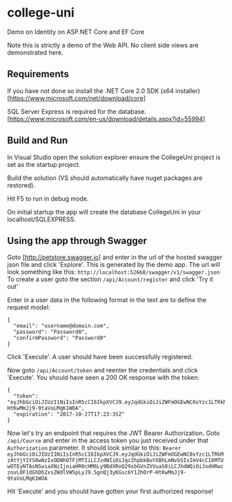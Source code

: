 # college-uni
Demo on Identity on ASP.NET Core and EF Core

Note this is strictly a demo of the Web API. No client side views are demonstrated here.

## Requirements
If you have not done so install the .NET Core 2.0 SDK (x64 installer)
[https://www.microsoft.com/net/download/core]

SQL Server Express is required for the database.
[https://www.microsoft.com/en-us/download/details.aspx?id=55994]

## Build and Run

In Visual Studio open the solution explorer ensure the CollegeUni project is set as the startup project.

Build the solution (VS should automatically have nuget packages are restored).

Hit F5 to run in debug mode.

On initial startup the app will create the database CollegeUni in your localhost/SQLEXPRESS.

## Using the app through Swagger
Goto [http://petstore.swagger.io] and enter in the url of the hosted swagger json file and click 'Explore'. This is generated by the demo app. The url will look something like this: `http://localhost:52668/swagger/v1/swagger.json`
To create a user goto the section `/api/Account/register` and click 'Try it out'

Enter in a user data in the following format in the text are to define the request model:
```
{
  "email": "username@domain.com",
  "password": "Password0",
  "confirmPassword": "Password0"
}
```
Click 'Execute'. A user should have been successfully registered.

Now goto `/api/Account/token` and reenter the credentials and click 'Execute'.
You should have seen a 200 OK response with the token:
```
{
  "token": "eyJhbGciOiJIUzI1NiIsInR5cCI6IkpXVCJ9.eyJqdGkiOiJiZWFmOGEwNC0xYzc1LTRkMzAtYjY1YS0wNzIxODNhOTFjMTIiLCJzdWIiOiJqc2hpbkBuYXBhLmNvbSIsImV4cCI6MTUwOTEyNTAxNSwiaXNzIjoiaHR0cHM6Ly9BdXRoQ29sbGVnZVVuaS8iLCJhdWQiOiJodHRwczovL0F1dGhDb2xsZWdlVW5pLyJ9.SgnQj3yKGsc6Y12hOrP-HtKwMmJj9-9taVoLMqK1WOA",
  "expiration": "2017-10-27T17:23:35Z"
}
```

Now let's try an endpoint that requires the JWT Bearer Authorization. Goto `/api/Course` and enter in the access token you just received under that `Authorization` parameter. It should look similar to this:
`Bearer eyJhbGciOiJIUzI1NiIsInR5cCI6IkpXVCJ9.eyJqdGkiOiJiZWFmOGEwNC0xYzc1LTRkMzAtYjY1YS0wNzIxODNhOTFjMTIiLCJzdWIiOiJqc2hpbkBuYXBhLmNvbSIsImV4cCI6MTUwOTEyNTAxNSwiaXNzIjoiaHR0cHM6Ly9BdXRoQ29sbGVnZVVuaS8iLCJhdWQiOiJodHRwczovL0F1dGhDb2xsZWdlVW5pLyJ9.SgnQj3yKGsc6Y12hOrP-HtKwMmJj9-9taVoLMqK1WOA`

Hit 'Execute' and you should have gotten your first authorized response!
